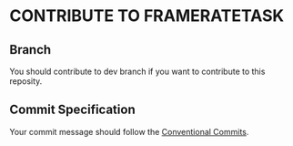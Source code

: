 # CONTRIBUTE TO FRAMERATETASK

## Branch

You should contribute to dev branch if you want to contribute to this reposity.

## Commit Specification

Your commit message should follow the [Conventional Commits](https://www.conventionalcommits.org/).
